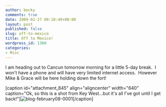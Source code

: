 ```yaml
---
author: becky
comments: true
date: 2009-02-27 00:10:49+00:00
layout: post
published: false
slug: off-to-mexico
title: Off to Mexico!
wordpress_id: 1360
categories:
- Misc
---
```


I am heading out to Cancun tomorrow morning for a little 5-day break.  I won't have a phone and will have very limited internet access.  However Mike & Grace will be here holding down the fort!



[caption id="attachment_845" align="aligncenter" width="640" caption="Ok, so this is a shot from Key West...but it's all I've got until I get back!"]![blog-february08-0001](http://beta.beckyjenson.com/wp-content/uploads/2009/02/blog-february08-0001.jpg)[/caption] 
